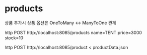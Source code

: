 # products
상품 추가시 상품 옵션은 OneToMany <-> ManyToOne 관계


http POST http://localhost:8085/products name=TENT price=3000 stock=10

http POST http://localhost:8085/product < productData.json

